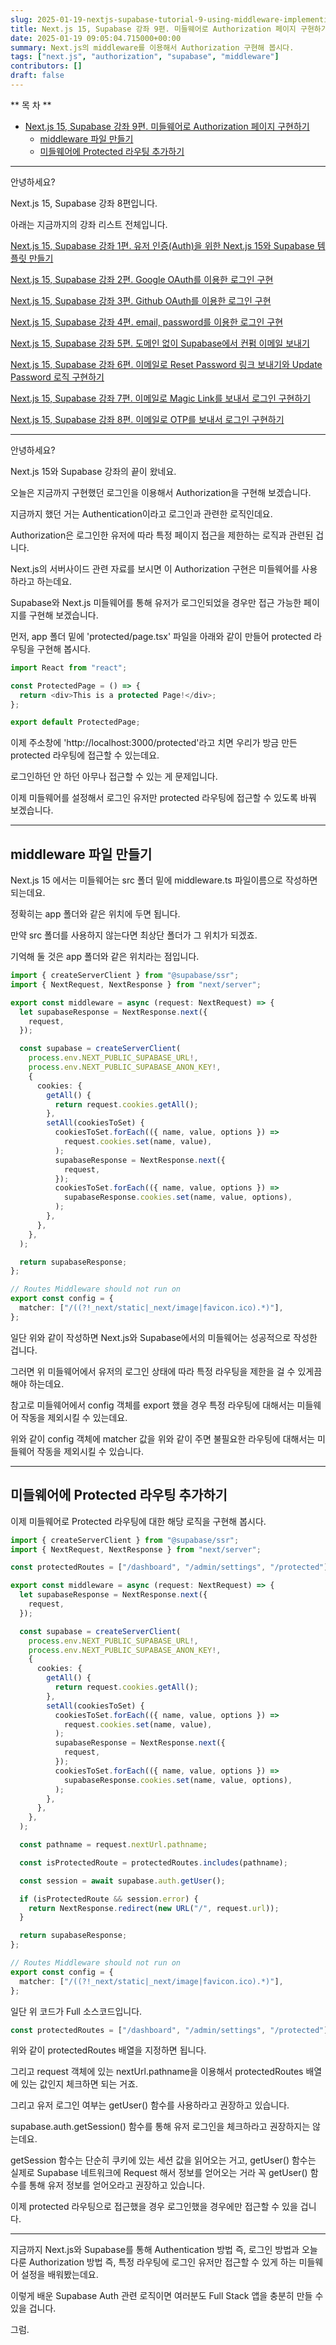 ```yaml
---
slug: 2025-01-19-nextjs-supabase-tutorial-9-using-middleware-implementing-authorization
title: Next.js 15, Supabase 강좌 9편. 미들웨어로 Authorization 페이지 구현하기
date: 2025-01-19 09:05:04.715000+00:00
summary: Next.js의 middleware를 이용해서 Authorization 구현해 봅시다.
tags: ["next.js", "authorization", "supabase", "middleware"]
contributors: []
draft: false
---
```


** 목 차 **

- [Next.js 15, Supabase 강좌 9편. 미들웨어로 Authorization 페이지 구현하기](#nextjs-15-supabase-강좌-9편-미들웨어로-authorization-페이지-구현하기)
  - [middleware 파일 만들기](#middleware-파일-만들기)
  - [미들웨어에 Protected 라우팅 추가하기](#미들웨어에-protected-라우팅-추가하기)

---

안녕하세요?

Next.js 15, Supabase 강좌 8편입니다.

아래는 지금까지의 강좌 리스트 전체입니다.

[Next.js 15, Supabase 강좌 1편. 유저 인증(Auth)을 위한 Next.js 15와 Supabase 템플릿 만들기](https://mycodings.fly.dev/blog/2024-12-29-nextjs-supabase-tutorial-1-making-template-and-omit-middleware)

[Next.js 15, Supabase 강좌 2편. Google OAuth를 이용한 로그인 구현](https://mycodings.fly.dev/blog/2025-01-01-nextjs-supabase-tutorial-2-login-with-google-id-oauth)

[Next.js 15, Supabase 강좌 3편. Github OAuth를 이용한 로그인 구현](https://mycodings.fly.dev/blog/2025-01-01-nextjs-supabase-tutorial-3-login-with-github-id-oauth)

[Next.js 15, Supabase 강좌 4편. email, password를 이용한 로그인 구현](https://mycodings.fly.dev/blog/2025-01-04-nextjs-supabase-tutorial-4-login-with-email-and-password-and-useactionstate)

[Next.js 15, Supabase 강좌 5편. 도메인 없이 Supabase에서 컨펌 이메일 보내기
](https://mycodings.fly.dev/blog/2025-01-11-nextjs-supabase-tutorial-5-sending-confirm-email-without-domain)

[Next.js 15, Supabase 강좌 6편. 이메일로 Reset Password 링크 보내기와 Update Password 로직 구현하기](https://mycodings.fly.dev/blog/2025-01-12-nextjs-supabase-tutorial-6-send-email-of-reset-password-and-implementing-reset-password)

[Next.js 15, Supabase 강좌 7편. 이메일로 Magic Link를 보내서 로그인 구현하기](https://mycodings.fly.dev/blog/2025-01-13-nextjs-supabase-tutorial-7-send-magic-link-and-login-with-supabase-brevo)

[Next.js 15, Supabase 강좌 8편. 이메일로 OTP를 보내서 로그인 구현하기](https://mycodings.fly.dev/blog/2025-01-19-nextjs-supabase-tutorial-8-send-otp-number-and-login-with-otp)

---

안녕하세요?

Next.js 15와 Supabase 강좌의 끝이 왔네요.

오늘은 지금까지 구현했던 로그인을 이용해서 Authorization을 구현해 보겠습니다.

지금까지 했던 거는 Authentication이라고 로그인과 관련한 로직인데요.

Authorization은 로그인한 유저에 따라 특정 페이지 접근을 제한하는 로직과 관련된 겁니다.

Next.js의 서버사이드 관련 자료를 보시면 이 Authorization 구현은 미들웨어를 사용하라고 하는데요.

Supabase와 Next.js 미들웨어를 통해 유저가 로그인되었을 경우만 접근 가능한 페이지를 구현해 보겠습니다.

먼저, app 폴더 밑에 'protected/page.tsx' 파일을 아래와 같이 만들어 protected 라우팅을 구현해 봅시다.

```ts
import React from "react";

const ProtectedPage = () => {
  return <div>This is a protected Page!</div>;
};

export default ProtectedPage;
```

이제 주소창에 'http://localhost:3000/protected'라고 치면 우리가 방금 만든 protected 라우팅에 접근할 수 있는데요.

로그인하던 안 하던 아무나 접근할 수 있는 게 문제입니다.

이제 미들웨어를 설정해서 로그인 유저만 protected 라우팅에 접근할 수 있도록 바꿔 보겠습니다.

---

## middleware 파일 만들기

Next.js 15 에서는 미들웨어는 src 폴더 밑에 middleware.ts 파일이름으로 작성하면 되는데요.

정확히는 app 폴더와 같은 위치에 두면 됩니다.

만약 src 폴더를 사용하지 않는다면 최상단 폴더가 그 위치가 되겠죠.

기억해 둘 것은 app 폴더와 같은 위치라는 점입니다.

```ts
import { createServerClient } from "@supabase/ssr";
import { NextRequest, NextResponse } from "next/server";

export const middleware = async (request: NextRequest) => {
  let supabaseResponse = NextResponse.next({
    request,
  });

  const supabase = createServerClient(
    process.env.NEXT_PUBLIC_SUPABASE_URL!,
    process.env.NEXT_PUBLIC_SUPABASE_ANON_KEY!,
    {
      cookies: {
        getAll() {
          return request.cookies.getAll();
        },
        setAll(cookiesToSet) {
          cookiesToSet.forEach(({ name, value, options }) =>
            request.cookies.set(name, value),
          );
          supabaseResponse = NextResponse.next({
            request,
          });
          cookiesToSet.forEach(({ name, value, options }) =>
            supabaseResponse.cookies.set(name, value, options),
          );
        },
      },
    },
  );

  return supabaseResponse;
};

// Routes Middleware should not run on
export const config = {
  matcher: ["/((?!_next/static|_next/image|favicon.ico).*)"],
};
```

일단 위와 같이 작성하면 Next.js와 Supabase에서의 미들웨어는 성공적으로 작성한 겁니다.

그러면 위 미들웨어에서 유저의 로그인 상태에 따라 특정 라우팅을 제한을 걸 수 있게끔 해야 하는데요.

참고로 미들웨어에서 config 객체를 export 했을 경우 특정 라우팅에 대해서는 미들웨어 작동을 제외시킬 수 있는데요.

위와 같이 config 객체에 matcher 값을 위와 같이 주면 불필요한 라우팅에 대해서는 미들웨어 작동을 제외시킬 수 있습니다.

---

## 미들웨어에 Protected 라우팅 추가하기

이제 미들웨어로 Protected 라우팅에 대한 해당 로직을 구현해 봅시다.

```ts
import { createServerClient } from "@supabase/ssr";
import { NextRequest, NextResponse } from "next/server";

const protectedRoutes = ["/dashboard", "/admin/settings", "/protected"];

export const middleware = async (request: NextRequest) => {
  let supabaseResponse = NextResponse.next({
    request,
  });

  const supabase = createServerClient(
    process.env.NEXT_PUBLIC_SUPABASE_URL!,
    process.env.NEXT_PUBLIC_SUPABASE_ANON_KEY!,
    {
      cookies: {
        getAll() {
          return request.cookies.getAll();
        },
        setAll(cookiesToSet) {
          cookiesToSet.forEach(({ name, value, options }) =>
            request.cookies.set(name, value),
          );
          supabaseResponse = NextResponse.next({
            request,
          });
          cookiesToSet.forEach(({ name, value, options }) =>
            supabaseResponse.cookies.set(name, value, options),
          );
        },
      },
    },
  );

  const pathname = request.nextUrl.pathname;

  const isProtectedRoute = protectedRoutes.includes(pathname);

  const session = await supabase.auth.getUser();

  if (isProtectedRoute && session.error) {
    return NextResponse.redirect(new URL("/", request.url));
  }

  return supabaseResponse;
};

// Routes Middleware should not run on
export const config = {
  matcher: ["/((?!_next/static|_next/image|favicon.ico).*)"],
};
```

일단 위 코드가 Full 소스코드입니다.

```ts
const protectedRoutes = ["/dashboard", "/admin/settings", "/protected"];
```

위와 같이 protectedRoutes 배열을 지정하면 됩니다.

그리고 request 객체에 있는 nextUrl.pathname을 이용해서 protectedRoutes 배열에 있는 값인지 체크하면 되는 거죠.

그리고 유저 로그인 여부는 getUser() 함수를 사용하라고 권장하고 있습니다.

supabase.auth.getSession() 함수를 통해 유저 로그인을 체크하라고 권장하지는 않는데요.

getSession 함수는 단순히 쿠키에 있는 세션 값을 읽어오는 거고, getUser() 함수는 실제로 Supabase 네트워크에 Request 해서 정보를 얻어오는 거라 꼭 getUser() 함수를 통해 유저 정보를 얻어오라고 권장하고 있습니다.

이제 protected 라우팅으로 접근했을 경우 로그인했을 경우에만 접근할 수 있을 겁니다.

---

지금까지 Next.js와 Supabase를 통해 Authentication 방법 즉, 로그인 방법과 오늘 다룬 Authorization 방법 즉, 특정 라우팅에 로그인 유저만 접근할 수 있게 하는 미들웨어 설정을 배워봤는데요.

이렇게 배운 Supabase Auth 관련 로직이면 여러분도 Full Stack 앱을 충분히 만들 수 있을 겁니다.

그럼.
